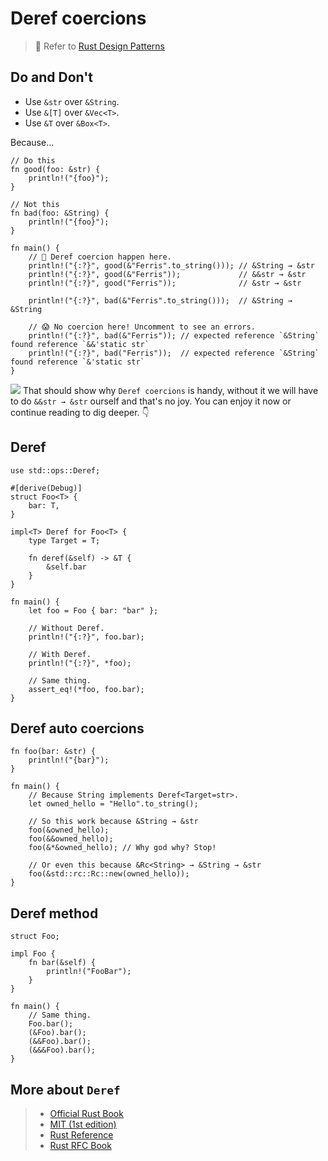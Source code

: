 # Deref coercions

> 🤔 Refer to [Rust Design Patterns](https://rust-unofficial.github.io/patterns/idioms/coercion-arguments.html)

## Do and Don't

- Use `&str` over `&String`.
- Use `&[T]` over `&Vec<T>`.
- Use `&T` over `&Box<T>`.

Because...

```rust,editable
// Do this
fn good(foo: &str) {
    println!("{foo}");
}

// Not this
fn bad(foo: &String) {
    println!("{foo}");
}

fn main() {
    // 🤩 Deref coercion happen here.
    println!("{:?}", good(&"Ferris".to_string())); // &String → &str
    println!("{:?}", good(&"Ferris"));             // &&str → &str
    println!("{:?}", good("Ferris"));              // &str → &str

    println!("{:?}", bad(&"Ferris".to_string()));  // &String → &String

    // 😱 No coercion here! Uncomment to see an errors.
    println!("{:?}", bad(&"Ferris")); // expected reference `&String` found reference `&&'static str`
    println!("{:?}", bad("Ferris"));  // expected reference `&String` found reference `&'static str`
}
```

![](/assets/kat.png) That should show why `Deref coercions` is handy, without it we will have to do `&&str → &str` ourself and that's no joy. You can enjoy it now or continue reading to dig deeper. 👇

## Deref

```rust,editable
use std::ops::Deref;

#[derive(Debug)]
struct Foo<T> {
    bar: T,
}

impl<T> Deref for Foo<T> {
    type Target = T;

    fn deref(&self) -> &T {
        &self.bar
    }
}

fn main() {
    let foo = Foo { bar: "bar" };

    // Without Deref.
    println!("{:?}", foo.bar);

    // With Deref.
    println!("{:?}", *foo);

    // Same thing.
    assert_eq!(*foo, foo.bar);
}
```

## Deref auto coercions

```rust,editable
fn foo(bar: &str) {
    println!("{bar}");
}

fn main() {
    // Because String implements Deref<Target=str>.
    let owned_hello = "Hello".to_string();

    // So this work because &String → &str
    foo(&owned_hello);
    foo(&&owned_hello);
    foo(&*&owned_hello); // Why god why? Stop!

    // Or even this because &Rc<String> → &String → &str
    foo(&std::rc::Rc::new(owned_hello));
}
```

## Deref method

```rust,editable
struct Foo;

impl Foo {
    fn bar(&self) {
        println!("FooBar");
    }
}

fn main() {
    // Same thing.
    Foo.bar();
    (&Foo).bar();
    (&&Foo).bar();
    (&&&Foo).bar();
}
```

## More about `Deref`

> - [Official Rust Book](https://doc.rust-lang.org/book/ch15-02-deref.html)
> - [MIT (1st edition)](https://web.mit.edu/rust-lang_v1.25/arch/amd64_ubuntu1404/share/doc/rust/html/book/first-edition/deref-coercions.html)
> - [Rust Reference](https://doc.rust-lang.org/reference/type-coercions.html)
> - [Rust RFC Book](https://rust-lang.github.io/rfcs/0241-deref-conversions.html)
